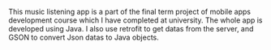 This music listening app is a part of the final term project of mobile apps development course which
I have completed at university. The whole app is developed using Java. I also use retrofit to get datas from the server,
and GSON to convert Json datas to Java objects.
